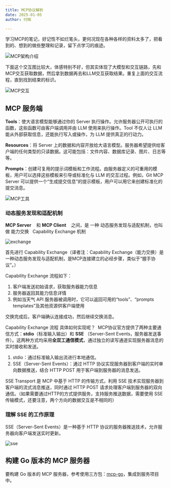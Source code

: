 ```yaml
---
title: MCP协议解析
date: 2025-01-05
author: 付辉

---
```


学习MCP的笔记，好记性不如烂笔头，更何况现在各种各样的资料太多了，把看到的、想到的做些整理和记录，留下点学习的痕迹。

![MCP架构介绍](./images/mcp.png)

下面这个交互图比较大，体感特别不好，但其实体现了大模型和交互链路，先和MCP交互获取数据，然后拿到数据再去和LLM交互获取结果。重复上面的交互流程，直到找到结束的标识。

 ![MCP交互](./images/mcp-交互.png)

## MCP 服务端

**Tools**：使大语言模型能够通过你的 Server 执行操作。允许服务器公开可执行的函数，这些函数可由客户端调用并由 LLM 使用来执行操作。Tool 不仅人让 LLM 能从外部获取信息，还能执行写入或操作，为 LLM 提供真正的行动力。

**Resources**：将 Server 上的数据和内容开放给大语言模型。服务器希望提供给客户端的任何类型的只读数据。这可能包括：文件内容、数据库记录、图片、日志等等。

**Prompts**：创建可复用的提示词模板和工作流程。由服务器定义的可重用的模板，用户可以选择这些模板来引导或标准化与 LLM 的交互过程。例如，Git MCP Server 可以提供一个“生成提交信息”的提示模板，用户可以用它来创建标准化的提交消息。

![MCP工具](./images/tools.png)

### 动态服务发现和适配机制

**MCP Server**    和 **MCP Client**    之间，是 一种 动态服务发现与适配机制，也叫做 能力交换   Capability Exchange 机制

![exchange](./images/exchange.png)

首先进行 Capability Exchange（译者注：Capability Exchange（能力交换）是一种动态服务发现与适配机制，是MCP连接建立的必经步骤，类似于“握手协议”。）

Capability Exchange 流程如下：
1. 客户端发送初始请求，获取服务器能力信息
2. 服务器返回其能力信息详情
3. 例如当天气 API 服务器被调用时，它可以返回可用的“tools”、“prompts templates”及其他资源供客户端使用

交换完成后，客户端确认连接成功，然后继续交换消息。

Capability Exchange 流程 具体如何实现呢？  MCP协议官方提供了两种主要通信方式：**stdio**（标准输入输出）和 **SSE** （Server-Sent Events，服务器发送事件）。这两种方式均采用**全双工通信模式**，通过独立的读写通道实现服务器消息的实时接收和发送。

1. stdio：通过标准输入输出流进行本地通信。
2. SSE（Server-Sent Events）：通过 HTTP 协议实现服务器到客户端的实时单向数据推送，结合 HTTP POST 用于客户端到服务器的消息发送。

SSE Transport 是 MCP 中基于 HTTP 的传输方式，利用 SSE 技术实现服务器到客户端的流式消息推送，同时通过 HTTP POST 请求处理客户端到服务器的双向通信。（如果需要通过HTTP的方式提供服务，支持服务推送数据，需要使用 SSE 传输模式，还要注意，两个方向的数据交互是不相同的）

### 理解 SSE 的工作原理

SSE（Server-Sent Events）是一种基于 HTTP 协议的服务器推送技术，允许服务器向客户端发送实时更新。

![sse](./images/sse.png)



## 构建 Go 版本的 MCP 服务器

要构建 Go 版本的 MCP 服务器，参考使用三方包：[mcp-go](https://github.com/mark3labs/mcp-go)，集成到服务项目中。

